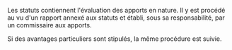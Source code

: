   
 Les statuts contiennent l'évaluation des apports en nature. Il y est procédé au vu d'un rapport annexé aux statuts et établi, sous sa responsabilité, par un commissaire aux apports.  

  
 Si des avantages particuliers sont stipulés, la même procédure est suivie.  
